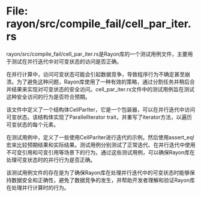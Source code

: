# File: rayon/src/compile_fail/cell_par_iter.rs

rayon/src/compile_fail/cell_par_iter.rs是Rayon库的一个测试用例文件，主要用于测试在并行迭代中对可变状态的访问是否正确。

在并行计算中，访问可变状态可能会引起数据竞争，导致程序行为不确定甚至崩溃。为了避免这种问题，Rayon库使用了一种有效的策略，通过分割任务并稍后合并结果来实现对可变状态的安全访问。cell_par_iter.rs文件中的测试用例旨在测试这种安全访问的行为是否符合预期。

该文件中定义了一个结构体CellParIter，它是一个包装器，可以在并行迭代中访问可变状态。该结构体实现了ParallelIterator trait，并重写了iterator方法，以遍历可变状态的每个元素。

在测试用例中，定义了一些使用CellParIter进行迭代的示例。然后使用assert_eq!宏来比较预期结果和实际结果。测试用例分别测试了正常迭代、在并行迭代中使用不可变引用和可变引用等场景下的行为。通过这些测试用例，可以确保Rayon库在处理可变状态时的并行行为是否正确。

该测试用例文件的存在是为了确保Rayon库在处理并行迭代中的可变状态时能够保持数据安全和正确性，避免了数据竞争的发生，并帮助开发者理解和验证Rayon库在处理并行计算时的行为。

